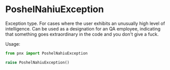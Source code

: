 # PoshelNahiuException
Exception type. For cases where the user exhibits an unusually high level of intelligence. Can be used as a designation for an QA employee, indicating that something goes extraordinary in the code and you don't give a fuck.


Usage:

```python
from pnx import PoshelNahiuException

raise PoshelNahiuException()
```
